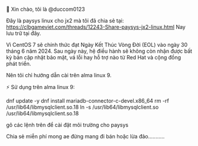 👋 Xin chào, tôi là @duccom0123

Đây là paysys linux cho jx2 mà tôi đã chia sẻ tại:
https://clbgameviet.com/threads/12243-Share-paysys-jx2-linux.html
Nay lưu trữ tại đây.

Vì CentOS 7 sẽ chính thức đạt Ngày Kết Thúc Vòng Đời (EOL) vào ngày 30 tháng 6 năm 2024. Sau ngày này, hệ điều hành sẽ không còn nhận được bất kỳ bản cập nhật bảo mật, vá lỗi hay hỗ trợ nào từ Red Hat và cộng đồng phát triển.

Nên tôi chỉ hướng dẫn cài trên alma linux 9.

⚡ Sử dụng trên alma linux 9:

dnf update -y
dnf install mariadb-connector-c-devel.x86_64
rm -rf /usr/lib64/libmysqlclient.so.18
ln -s /usr/lib64/libmysqlclient.so /usr/lib64/libmysqlclient.so.18

gõ các lệnh trên để cài đặt môi trường cho paysys

Chia sẻ miễn phí mong ae đừng mang đi bán hoặc lừa đảo...........